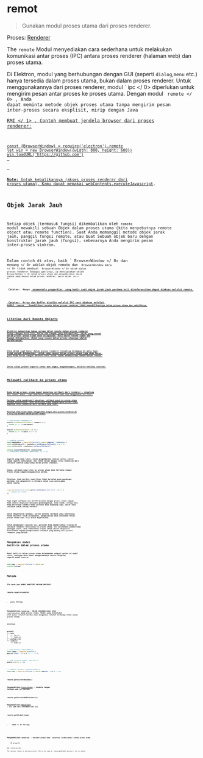 # remot

> Gunakan modul proses utama dari proses renderer.

Proses: [Renderer](../glossary.md#renderer-process)

The `remote` Modul menyediakan cara sederhana untuk melakukan komunikasi antar proses (IPC) antara proses renderer (halaman web) dan proses utama.

Di Elektron, modul yang berhubungan dengan GUI (seperti `dialog`,`menu` etc.) hanya tersedia dalam proses utama, bukan dalam proses renderer. Untuk menggunakannya dari proses renderer, modul ` ipc </ 0> diperlukan untuk mengirim pesan antar proses ke proses utama. Dengan modul <code> remote </ 0> , Anda dapat meminta metode objek proses utama tanpa mengirim pesan inter-proses secara eksplisit, mirip dengan Java <a href="http://en.wikipedia.org/wiki/Java_remote_method_invocation"> RMI </ 1> . Contoh membuat jendela browser dari proses renderer:</p>

<pre><code class="javascript">const {BrowserWindow} = require('electron').remote
let win = new BrowserWindow({width: 800, height: 600})
win.loadURL('https://github.com')
`</pre> 

**Note:** Untuk kebalikannya (akses proses renderer dari proses utama), Kamu dapat memakai [webContents.executeJavascript](web-contents.md#contentsexecutejavascriptcode-usergesture-callback).

## Objek Jarak Jauh

Setiap objek (termasuk fungsi) dikembalikan oleh `remote` modul mewakili sebuah Objek dalam proses utama (kita menyebutnya remote object atau remote function). Saat Anda memanggil metode objek jarak jauh, panggil fungsi remote, atau buat Sebuah objek baru dengan konstruktor jarak jauh (fungsi), sebenarnya Anda mengirim pesan inter-proses sinkron.

Dalam contoh di atas, baik ` BrowserWindow </ 0> dan <code> menang </ 0> adalah objek remote dan
 <code> BrowserWindow baru </ 0> tidak membuat <code> BrowserWindow </ 0> objek dalam proses renderer Sebagai gantinya, ia menciptakan objek <code> BrowserWindow </ 0> dalam proses utama dan mengembalikan objek remote yang sesuai dalam proses renderer, yaitu objek
 <code> win </ 0> .</p>

<p><strong> Catatan: </ 0> Hanya <a href="https://developer.mozilla.org/en-US/docs/Web/JavaScript/Enumerability_and_ownership_of_properties"> enumerable properties </ 1> yang hadir saat objek jarak jauh pertama kali direferensikan dapat diakses melalui remote.</p>

<p><strong> Catatan: </ 0> Array dan Buffer disalin melalui IPC saat diakses melalui 
modul <code> remote </ 1> . Memodifikasi mereka dalam proses renderer tidak memodifikasinya dalam proses utama dan sebaliknya.</p>

<h2>Lifetime dari Remote Objects</h2>

<p>Elektron memastikan bahwa selama objek remote dalam proses renderer
Hidup (dengan kata lain, belum ada sampah yang dikumpulkan), objek yang sesuai
dalam proses utama tidak akan dilepaskan. Bila objek remote sudah ada
Sampah dikumpulkan, objek yang sesuai dalam proses utamanya adalah
dereferenced.</p>

<p>Jika objek jauh bocor dalam proses renderer (misalnya disimpan di peta tapi
tidak pernah dibebaskan), objek yang sesuai dalam proses utama juga akan bocor,
jadi Anda harus sangat berhati-hati untuk tidak membocorkan benda-benda remote.</p>

<p>Jenis nilai primer seperti senar dan angka, bagaimanapun, dikirim melalui salinan.</p>

<h2>Melewati callback ke proses utama</h2>

<p>Kode dalam proses utama dapat menerima callback dari renderer - misalnya
itu <code>remote` modul - tapi Anda harus sangat berhati-hati saat menggunakan ini fitur.

Pertama, untuk menghindari kebuntuan, callback masuk ke proses utama disebut asynchronous. Anda seharusnya tidak mengharapkan proses utama dapatkan nilai kembalian dari callback yang lewat.

Misalnya Anda tidak dapat menggunakan fungsi dari proses renderer di a `Array.map` disebut dalam proses utama:

```javascript
// main process mapNumbers.js
exports.withRendererCallback = (mapper) => {
  return [1, 2, 3].map(mapper)
}

exports.withLocalCallback = () => {
  return [1, 2, 3].map(x => x + 1)
}
```

```javascript
// renderer process
const mapNumbers = require('electron').remote.require('./mapNumbers')
const withRendererCb = mapNumbers.withRendererCallback(x => x + 1)
const withLocalCb = mapNumbers.withLocalCallback()

console.log(withRendererCb, withLocalCb)
// [undefined, undefined, undefined], [2, 3, 4]
```

Seperti yang Anda lihat, nilai pengembalian sinkron caller caller tidak seperti diharapkan, dan tidak sesuai dengan nilai kembalian dari callback identik yang hidup dalam proses utamanya.

Kedua, callback yang lolos ke proses utama akan bertahan sampai Proses utama sampah-mengumpulkan mereka.

Misalnya, kode berikut sepertinya tidak bersalah pada pandangan pertama. Ini menginstal a callback untuk `close` acara pada objek remote:

```javascript
require('electron').remote.getCurrentWindow().on('close', () => {
  // window was closed...
})
```

Tapi ingat callback ini direferensikan dengan proses utama sampai Anda secara eksplisit mencopot pemasangannya. Jika tidak, setiap kali Anda me-reload jendela Anda callback akan dipasang lagi, bocor satu callback untuk setiap restart.

Untuk memperburuk keadaan, karena konteks callback yang sebelumnya telah diinstal Telah dilepaskan, pengecualian akan dinaikkan dalam proses utama saat `close` acara dipancarkan.

Untuk menghindari masalah ini, pastikan Anda membersihkan rujukan ke callback renderer diteruskan ke proses utama. Ini melibatkan pembersihan penangan acara, atau memastikan proses utama secara eksplisit diceritakan kepada penghormatan callback yang datang dari proses renderer yang keluar.

## Mengakses modul built-in dalam proses utama

Modul built-in dalam proses utama ditambahkan sebagai getter di modul `remote`, sehingga Anda dapat menggunakannya secara langsung seperti modul `elektron`.

```javascript
const app = require('electron').remote.app
console.log(app)
```

## Metode

Itu `jarak jauh` modul memiliki metode berikut:

### `remote.require(module)`

* `module` String

Mengembalikan `sembarang` - Objek dikembalikan oleh `require(module)` pada proses utama. Modul yang ditentukan oleh jalur relatif mereka akan mengatasi relatif terhadap titik masuk proses utama.

misalnya

    project/
    ├── main
    │   ├── foo.js
    │   └── index.js
    ├── package.json
    └── renderer
        └── index.js
    

```js
// main process: main/index.js
const {app} = require('electron')
app.on('ready', () => { /* ... */ })
```

```js
// some relative module: main/foo.js
module.exports = 'bar'
```

```js
// renderer process: renderer/index.js
const foo = require('electron').remote.require('./foo') // bar
```

### `remote.getCurrentWindow()`

Mengembalikan [`BrowserWindow`](browser-window.md) - Jendela tempat halaman web ini berada.

### `remote.getCurrentWebContents()`

Mengembalikan [`WebContents`](web-contents.md) - Isi web dari halaman web ini.

### `remote.getGlobal(name)`

* ` nama </ 0>  String</li>
</ul>

<p>Mengembalikan <code>sembarang` - Variabel global`nama` (misalnya `global[name]`) dalam proses utama.</p> 
    ## properti
    
    ### `remote.process`
    
    The `process` object in the main process. This is the same as `remote.getGlobal('process')` but is cached.